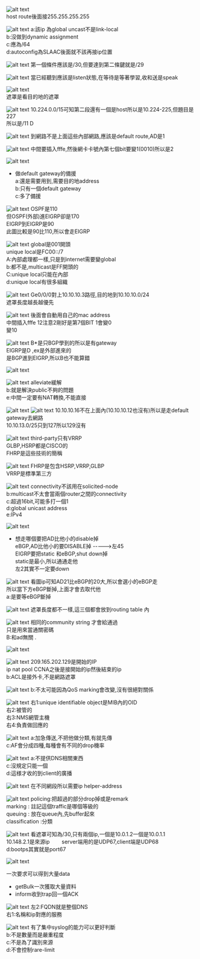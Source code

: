 ![alt text](image.png)  
host route後面接255.255.255.255  

























![alt text](image-1.png)
a:該ip 為global uncast不是link-local  
b:沒做到dynamic assignment   
c:應為/64  
d:autoconfig為SLAAC後面就不該再接ip位置 
























![alt text](image-2.png)
第一個條件應該是/30,但要達到第二條鍵就是/29  


























![alt text](image-3.png)
當已經聽到應該是listen狀態,在等待是等著學習,收和送是speak  

























![alt text](image-4.png)  
遮罩是看目的地的遮罩  


























![alt text](image-5.png)
10.224.0.0/15可知第二段還有一個是host所以是10.224-225,但題目是227  
所以是/11  D  
























![alt text](image-6.png)
到網路不是上面這些內部網路,應該是default route,AD是1  























![alt text](image-7.png)
中間要插入fffe,然後網卡卡號內第七個bit要變1(0010)所以是2  

























![alt text](image-8.png)
+ 做default gateway的備援  
a:還是需要用到,需要目的地address  
b:只有一個default gateway   
c:多了備援  























![alt text](image-9.png)
OSPF是110  
但OSPF(外部)進EIGRP卻是170  
EIGRP到EIGRP是90  
此圖比較是90比110,所以會走EIGRP  
























![alt text](image-10.png)
global是001開頭  
unique local是FC00::/7  
A:內部處理都一樣,只是到internet需要變global  
b:都不是,multicast是FF開頭的  
C:unique local只能在內部  
d:unique local有很多組織  




























![alt text](image-11.png)
Ge0/0/0對上10.10.10.3路徑,目的地到10.10.10.0/24  
遮罩長度越長越優先  





















![alt text](image-12.png)
後面會自動用自己的mac address  
中間插入fffe 
12注意2剛好是第7個BIT 1會變0  
變10  























![alt text](image-13.png)
B*是只BGP學到的所以是有gateway  
EIGRP是D ,ex是外部進來的  
是BGP進到EIGRP,所以B也不能算錯  


































![alt text](image-14.png)  




























![alt text](image-15.png)
alleviate緩解  
b:就是解決public不夠的問題    
e:中間一定要有NAT轉換,不能直接  



























![alt text](image-17.png)
![alt text](image-16.png)
10.10.10.16不在上面內(10.10.10.12也沒有)所以是走default gateway去網路  
10.10.13.0/25只到127所以129沒有  
  




























![alt text](image-18.png)
third-party只有VRRP   
GLBP,HSRP都是CISCO的  
FHRP是這些技術的簡稱  




























![alt text](image-19.png)
FHRP是包含HSRP,VRRP,GLBP  
VRRP是標準第三方  

























![alt text](image-20.png)
connectivity不該用在solicited-node  
b:multicast不太會當兩個router之間的connectivity  
c:超過16bit,可能多打一個1  
d:global unicast address  
e:IPv4  



























![alt text](image-21.png)
+ 想走哪個要把AD比他小的disable掉  
eBGP,AD比他小的要DISABLE掉 ----->左45   
EIGRP要把static 和eBGP,shut down掉  
static是最小,所以通通走他  
左2其實不一定要down   



























![alt text](image-22.png)
看圖ip可知AD21比eBGP的20大,所以會選小的eBGP走  
所以當下方eBGP斷掉,上面才會去取代他  
a:是要等eBGP斷掉   































![alt text](image-23.png)
遮罩長度都不一樣,這三個都會放到routing table 內  

























![alt text](image-24.png)
相同的community string 才會給通過  
只是用來當通關密碼  
B:和ad無關  .



























![alt text](image-25.png)  



































![alt text](image-26.png)
209.165.202.129是開始的IP  
ip nat pool CCNA之後是接開始的ip然後結束的ip  
b:ACL是接外卡,不是網路遮罩  

































![alt text](image-27.png)
b:不太可能因為QoS marking會改變,沒有很絕對關係  




























![alt text](image-28.png)
右1:unique identifiable object是MIB內的OID  
右2:被管的  
右3:NMS網管主機  
右4:負責做回應的  






























![alt text](image-29.png)
a:加急傳送,不把他做分類,有就先傳  
c:AF會分成四種,每種會有不同的drop機率   



























![alt text](image-30.png)
a:不提供DNS相關東西  
c:沒規定只能一個  
d:這様才收的到client的廣播  




























![alt text](image-31.png)
在不同網段所以需要ip helper-address  


























![alt text](image-32.png)
policing:把超過的部分drop掉或是remark  
marking : 註記這個traffic是哪個等級的    
queuing : 放在queue內,先buffer起來  
classification :分類　　　



























![alt text](image-33.png)
看遮罩可知為/30,只有兩個ip,一個是10.0.1.2一個是10.0.1.1   
10.148.2.1是來源ip　　
server端用的是UDP67,client端是UDP68   
d:bootps其實就是port67  































![alt text](image-34.png)

































一次要求可以得到大量data
+ getBulk一次獲取大量資料  
+ inform收到trap回一個ACK






























![alt text](image-35.png)
左2:FQDN就是整個DNS    
右1:名稱和ip對應的服務  






















![alt text](image-36.png)
有了集中syslog的能力可以更好判斷  
b:不是數量而是嚴重程度  
c:不是為了識別來源  
d:不會控制rare-limit  






























